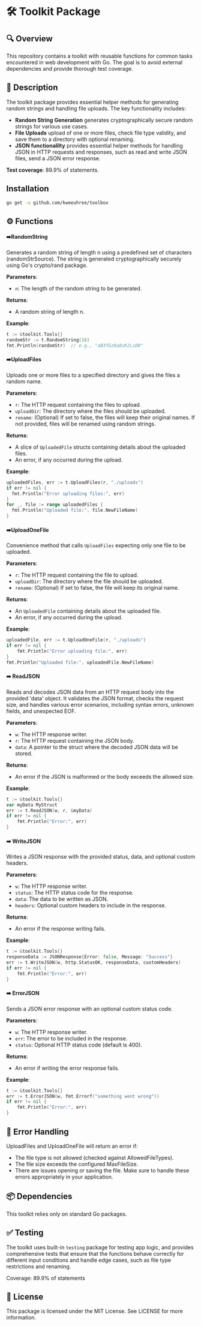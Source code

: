 # 🛠️ Toolkit Package

## 🔍 Overview

This repository contains a toolkit with reusable functions for common tasks encountered in web development with Go.
The goal is to avoid external dependencies and provide thorough test coverage.

## 📄 Description

The toolkit package provides essential helper methods for generating random strings and handling file uploads. The key functionality includes:

- **Random String Generation** generates cryptographically secure random strings for various use cases.
- **File Uploads** upload of one or more files, check file type validity, and save them to a directory with optional renaming.
- **JSON functionalilty** provides essential helper methods for handling JSON in HTTP requests and responses, such as read and write JSON files, send a JSON error response.

**Test coverage**: 89.9% of statements.

## Installation

```bash
go get -u github.com/kweeuhree/toolbox
```

## ⚙️ Functions

#### ➡️RandomString

Generates a random string of length n using a predefined set of characters (randomStrSource). The string is generated cryptographically securely using Go's crypto/rand package.

**Parameters**:

- `n`: The length of the random string to be generated.

**Returns**:

- A random string of length n.

**Example**:

```go
t := &toolkit.Tools{}
randomStr := t.RandomString(16)
fmt.Println(randomStr)  // e.g., "aB3fGz0a8sK2LsD8"
```

#### ➡️UploadFiles

Uploads one or more files to a specified directory and gives the files a random name.

**Parameters**:

- `r`: The HTTP request containing the files to upload.
- `uploadDir`: The directory where the files should be uploaded.
- `rename`: (Optional) If set to false, the files will keep their original names. If not provided, files will be renamed using random strings.

**Returns**:

- A slice of `UploadedFile` structs containing details about the uploaded files.
- An error, if any occurred during the upload.

**Example**:

```go
uploadedFiles, err := t.UploadFiles(r, "./uploads")
if err != nil {
  fmt.Println("Error uploading files:", err)
}
for _, file := range uploadedFiles {
  fmt.Println("Uploaded file:", file.NewFileName)
}
```

#### ➡️UploadOneFile

Convenience method that calls `UploadFiles` expecting only one file to be uploaded.

**Parameters**:

- `r`: The HTTP request containing the file to upload.
- `uploadDir`: The directory where the file should be uploaded.
- `rename`: (Optional) If set to false, the file will keep its original name.

**Returns**:

- An `UploadedFile` containing details about the uploaded file.
- An error, if any occurred during the upload.

**Example**:

```go
uploadedFile, err := t.UploadOneFile(r, "./uploads")
if err != nil {
    fmt.Println("Error uploading file:", err)
}
fmt.Println("Uploaded file:", uploadedFile.NewFileName)
```

#### ➡️ ReadJSON

Reads and decodes JSON data from an HTTP request body into the provided 'data' object. It validates the JSON format, checks the request size, and handles various error scenarios, including syntax errors, unknown fields, and unexpected EOF.

**Parameters**:

- `w`: The HTTP response writer.
- `r`: The HTTP request containing the JSON body.
- `data`: A pointer to the struct where the decoded JSON data will be stored.

**Returns**:

- An error if the JSON is malformed or the body exceeds the allowed size.

**Example**:

```go
t := &toolkit.Tools{}
var myData MyStruct
err := t.ReadJSON(w, r, &myData)
if err != nil {
    fmt.Println("Error:", err)
}
```

#### ➡️ WriteJSON

Writes a JSON response with the provided status, data, and optional custom headers.

**Parameters**:

- `w`: The HTTP response writer.
- `status`: The HTTP status code for the response.
- `data`: The data to be written as JSON.
- `headers`: Optional custom headers to include in the response.

**Returns**:

- An error if the response writing fails.

**Example**:

```go
t := &toolkit.Tools{}
responseData := JSONResponse{Error: false, Message: "Success"}
err := t.WriteJSON(w, http.StatusOK, responseData, customHeaders)
if err != nil {
    fmt.Println("Error:", err)
}
```

#### ➡️ ErrorJSON

Sends a JSON error response with an optional custom status code.

**Parameters**:

- `w`: The HTTP response writer.
- `err`: The error to be included in the response.
- `status`: Optional HTTP status code (default is 400).

**Returns**:

- An error if writing the error response fails.

**Example**:

```go
t := &toolkit.Tools{}
err := t.ErrorJSON(w, fmt.Errorf("something went wrong"))
if err != nil {
    fmt.Println("Error:", err)
}
```

## 🚩 Error Handling

UploadFiles and UploadOneFile will return an error if:

- The file type is not allowed (checked against AllowedFileTypes).
- The file size exceeds the configured MaxFileSize.
- There are issues opening or saving the file.
  Make sure to handle these errors appropriately in your application.

## 📦 Dependencies

This toolkit relies only on standard Go packages.

## ✅ Testing

The toolkit uses built-in `testing` package for testing app logic, and provides comprehensive tests that ensure that the functions behave correctly for different input conditions and handle edge cases, such as file type restrictions and renaming.

Coverage: 89.9% of statements

## 📃 License

This package is licensed under the MIT License. See LICENSE for more information.
